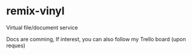 # remix-vinyl
Virtual file/document service


Docs are comming, If interest, you can also follow my Trello board (upon reques)